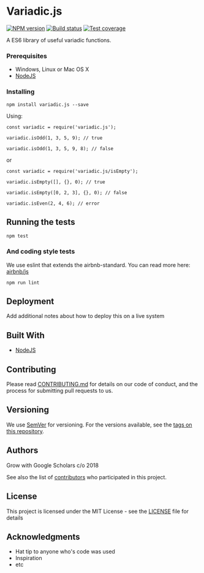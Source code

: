 # Variadic.js

[![NPM version][npm-image]][npm-url]
[![Build status][travis-image]][travis-url]
[![Test coverage][coveralls-image]][coveralls-url]

A ES6 library of useful variadic functions.

### Prerequisites

* Windows, Linux or Mac OS X
* [NodeJS](https://nodejs.org)

### Installing

```
npm install variadic.js --save
```

Using:

```
const variadic = require('variadic.js');

variadic.isOdd(1, 3, 5, 9); // true

variadic.isOdd(1, 3, 5, 9, 8); // false
```

or

```
const variadic = require('variadic.js/isEmpty');

variadic.isEmpty([], {}, 0); // true

variadic.isEmpty([0, 2, 3], {}, 0); // false

variadic.isEven(2, 4, 6); // error
```

## Running the tests

```
npm test
```

### And coding style tests
We use eslint that extends the airbnb-standard. You can read more here: [airbnb/js](https://github.com/airbnb/javascript) 

```
npm run lint
```

## Deployment

Add additional notes about how to deploy this on a live system

## Built With

* [NodeJS](https://nodejs.org)

## Contributing

Please read [CONTRIBUTING.md](CONTRIBUTING.md) for details on our code of conduct, and the process for submitting pull requests to us.

## Versioning

We use [SemVer](http://semver.org/) for versioning. For the versions available, see the [tags on this repository](https://github.com/jhowardjr/variadic.js/releases). 

## Authors

Grow with Google Scholars c/o 2018

See also the list of [contributors](https://github.com/jhowardjr/variadic.js/graphs/contributors) who participated in this project.

## License

This project is licensed under the MIT License - see the [LICENSE](LICENSE) file for details

## Acknowledgments

* Hat tip to anyone who's code was used
* Inspiration
* etc

[npm-image]: https://img.shields.io/npm/v/variadic.js.svg?style=for-the-badge
[npm-url]: https://npmjs.org/package/variadic.js
[travis-image]: https://img.shields.io/travis/jhowardjr/variadic.js/master.svg?style=for-the-badge
[travis-url]: https://travis-ci.org/jhowardjr/variadic.js
[coveralls-image]: https://img.shields.io/coveralls/jhowardjr/variadic.js.svg?style=for-the-badge
[coveralls-url]: https://coveralls.io/r/jhowardjr/variadic.js?branch=develop